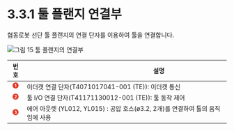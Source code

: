 # 3.3.1 툴 플랜지 연결부

협동로봇 선단 툴 플랜지의 연결 단자를 이용하여 툴을 연결합니다.

![그림 15 툴 플랜지의 연결부](../../../_assets/tool\_flange.png)

|                **번호**               | 　　　　　　　　　　　**설명**                                        |
| :---------------------------------: | -------------------------------------------------------- |
| ![](../../../_assets/1.png) | 이더캣 연결 단자(T4071017041-001 (TE)): 이더캣 통신                  |
| ![](../../../_assets/2.png) | 툴 I/O 연결 단자(T41171130012-001 (TE)): 툴 동작 제어              |
| ![](../../../_assets/3.png) | 에어 아웃렛 (YL012, YL015) : 공압 호스(ø3.2, 2개)를 연결하여 톨의 움직임에 사용 |
